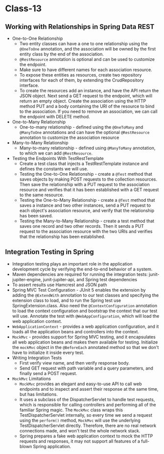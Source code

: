 # Class-13

## Working with Relationships in Spring Data REST

  * One-to-One Relationship
    - Two entity classes can have a one to one relationship using the `@OneToOne` annotation, and the association will be owned by the first entity class by the end of the association.
    - `@RestResource` annotation is optional and can be used to customize the endpoint.
    - Make sure to have different names for each association resource.
    - To expose these entities as resources, create two repository interfaces for each of them, by extending the CrudRepository interface.
    - To create the resources add an instance, and have the API return the JSON object. Next send a GET request to the endpoint, which will return an empty object. Create the association using the HTTP method PUT and a body containing the URI of the resource to bind to the association. If you need to remove an association, we can call the endpoint with DELETE method.
  * One-to-Many Relationship
    - One-to-many relationship - defined using the `@OneToMany` and `@ManyToOne` annotations and can have the optional `@RestResource` annotation to customize the association resource
  * Many-to-Many Relationship
    - Many-to-many relationship - defined using `@ManyToMany` annotation, to which we can add `@RestResource`.
  * Testing the Endpoints With TestRestTemplate
    - Create a test class that injects a TestRestTemplate instance and defines the constants we will use.
    - Testing the One-to-One Relationship - create a `@Test` method that saves objects by making POST requests to the collection resources. Then save the relationship with a PUT request to the association resource and verifies that it has been established with a GET request to the same resource.
    - Testing the One-to-Many Relationship - create a `@Test` method that saves a instance and two other instances, send a PUT request to each object's association resource, and verify that the relationship has been saved.
    - Testing the Many-to-Many Relationship - create a test method that saves one record and two other records. Then it sends a PUT request to the association resource with the two URIs and verifies that the relationship has been established.

## Integration Testing in Spring

  * Integration testing plays an important role in the application development cycle by verifying the end-to-end behavior of a system.
  * Maven dependencies are required for running the integration tests: junit-jupiter-engine, junit-jupiter-api, and Spring test dependencies 
  * To assert results use Hamcrest and JSON path
  * Spring MVC Test Configuration - JUnit 5 enables the extension by adding the `@ExtendWith` annotation to our test classes and specifying the extension class to load, and to run the Spring test use SpringExtension.class. Also need the `@ContextConfiguration` annotation to load the context configuration and bootstrap the context that our test will use. Annotate the test with `@WebAppConfiguration`, which will load the web application context.
  * `WebApplicationContext` - provides a web application configuration, and it loads all the application beans and controllers into the context.
  * `MockMvc` - provides support for Spring MVC testing, and it encapsulates all web application beans and makes them available for testing. Initialize the `mockMvc` object in the `@BeforeEach` annotated method so that we don't have to initialize it inside every test.
  * Writing Integration Tests
    - First verify view name, and then verify response body.  
    - Send GET request with path variable and a query parameters, and finally send a POST request.
  * `MockMvc` Limitations 
    - `MockMvc` provides an elegant and easy-to-use API to call web endpoints and to inspect and assert their response at the same time, but has limitations.
    - It uses a subclass of the DispatcherServlet to handle test requests, which is responsible for calling controllers and performing all of the familiar Spring magic. The `MockMvc` class wraps this TestDispatcherServlet internally, so every time we send a request using the `perform()` method, `MockMvc` will use the underlying TestDispatcherServlet directly. Therefore, there are no real network connections made, and won't test the whole network stack.
    - Spring prepares a fake web application context to mock the HTTP requests and responses, it may not support all features of a full-blown Spring application.